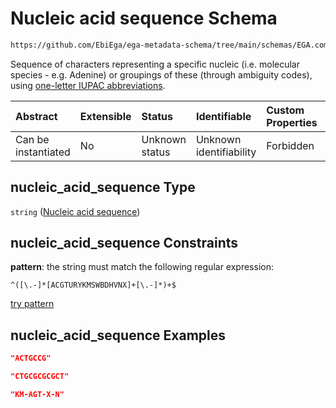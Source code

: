 # Nucleic acid sequence Schema

```txt
https://github.com/EbiEga/ega-metadata-schema/tree/main/schemas/EGA.common-definitions.json#/definitions/genomic_sequence_descriptor/properties/nucleic_acid_sequence
```

Sequence of characters representing a specific nucleic (i.e. molecular species - e.g. Adenine) or groupings of these (through ambiguity codes), using [one-letter IUPAC abbreviations](https://en.wikipedia.org/wiki/International_Union_of_Pure_and_Applied_Chemistry#Amino_acid_and_nucleotide_base_codes).

| Abstract            | Extensible | Status         | Identifiable            | Custom Properties | Additional Properties | Access Restrictions | Defined In                                                                                           |
| :------------------ | :--------- | :------------- | :---------------------- | :---------------- | :-------------------- | :------------------ | :--------------------------------------------------------------------------------------------------- |
| Can be instantiated | No         | Unknown status | Unknown identifiability | Forbidden         | Allowed               | none                | [EGA.common-definitions.json\*](../../../schemas/EGA.common-definitions.json "open original schema") |

## nucleic\_acid\_sequence Type

`string` ([Nucleic acid sequence](ega-12-definitions-genomic-sequence-descriptor-properties-nucleic-acid-sequence.md))

## nucleic\_acid\_sequence Constraints

**pattern**: the string must match the following regular expression:&#x20;

```regexp
^([\.-]*[ACGTURYKMSWBDHVNX]+[\.-]*)+$
```

[try pattern](https://regexr.com/?expression=%5E\(%5B%5C.-%5D*%5BACGTURYKMSWBDHVNX%5D%2B%5B%5C.-%5D*\)%2B%24 "try regular expression with regexr.com")

## nucleic\_acid\_sequence Examples

```json
"ACTGCCG"
```

```json
"CTGCGCGCGCT"
```

```json
"KM-AGT-X-N"
```

